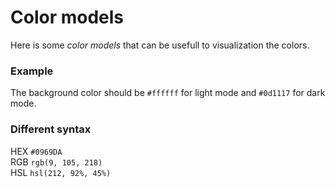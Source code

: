 # Color models 

Here is some *color models* that can be usefull to visualization the colors. 

### Example 

The background color should be `#ffffff` for light mode and `#0d1117` for dark mode.

### Different syntax 

HEX `#0969DA` \
RGB `rgb(9, 105, 218)` \
HSL `hsl(212, 92%, 45%)` 
